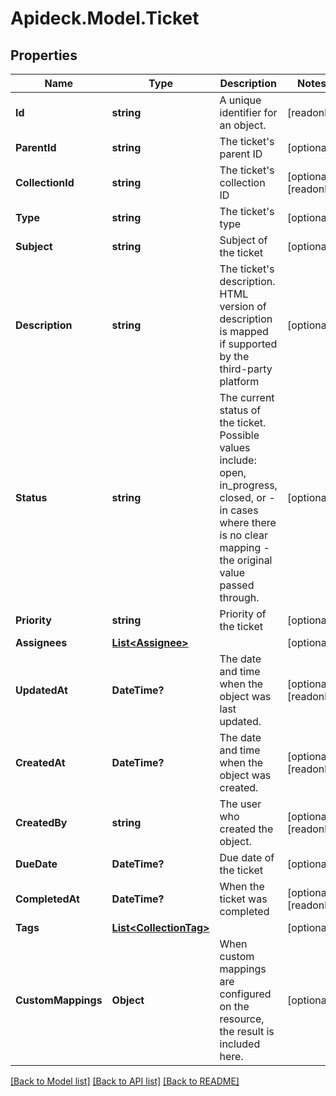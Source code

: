# Apideck.Model.Ticket

## Properties

Name | Type | Description | Notes
------------ | ------------- | ------------- | -------------
**Id** | **string** | A unique identifier for an object. | [readonly] 
**ParentId** | **string** | The ticket&#39;s parent ID | [optional] 
**CollectionId** | **string** | The ticket&#39;s collection ID | [optional] [readonly] 
**Type** | **string** | The ticket&#39;s type | [optional] 
**Subject** | **string** | Subject of the ticket | [optional] 
**Description** | **string** | The ticket&#39;s description. HTML version of description is mapped if supported by the third-party platform | [optional] 
**Status** | **string** | The current status of the ticket. Possible values include: open, in_progress, closed, or - in cases where there is no clear mapping - the original value passed through. | [optional] 
**Priority** | **string** | Priority of the ticket | [optional] 
**Assignees** | [**List&lt;Assignee&gt;**](Assignee.md) |  | [optional] 
**UpdatedAt** | **DateTime?** | The date and time when the object was last updated. | [optional] [readonly] 
**CreatedAt** | **DateTime?** | The date and time when the object was created. | [optional] [readonly] 
**CreatedBy** | **string** | The user who created the object. | [optional] [readonly] 
**DueDate** | **DateTime?** | Due date of the ticket | [optional] 
**CompletedAt** | **DateTime?** | When the ticket was completed | [optional] [readonly] 
**Tags** | [**List&lt;CollectionTag&gt;**](CollectionTag.md) |  | [optional] 
**CustomMappings** | **Object** | When custom mappings are configured on the resource, the result is included here. | [optional] 

[[Back to Model list]](../README.md#documentation-for-models) [[Back to API list]](../README.md#documentation-for-api-endpoints) [[Back to README]](../README.md)

